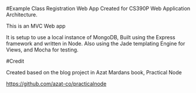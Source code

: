 #Example Class Registration Web App
Created for CS390P Web Application Architecture.

This is an MVC Web app

It is setup to use a local instance of MongoDB, Built using the Express framework and written in Node. Also using the Jade templating Engine for Views, and Mocha for testing.

#Credit

Created based on the blog project in Azat Mardans book, Practical Node

https://github.com/azat-co/practicalnode